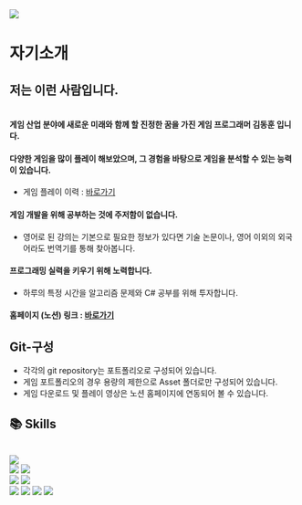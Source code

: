 <img src="https://capsule-render.vercel.app/api?type=wave&color=auto&height=300&section=header&text=Introduce&fontSize=90" />

# 자기소개
## 저는 이런 사람입니다.
#### <br/> 게임 산업 분야에 새로운 미래와 함께 할 진정한 꿈을 가진 게임 프로그래머 김동훈 입니다. <br/>
#### 다양한 게임을 많이 플레이 해보았으며, 그 경험을 바탕으로 게임을 분석할 수 있는 능력이 있습니다. <br/>
* 게임 플레이 이력 : [바로가기](https://glamorous-timpani-e2c.notion.site/78fdd39f9bfa4bb09890c9c0719dd1bd)
#### 게임 개발을 위해 공부하는 것에 주저함이 없습니다. <br/>
* 영어로 된 강의는 기본으로 필요한 정보가 있다면 기술 논문이나, 영어 이외의 외국어라도 번역기를 통해 찾아봅니다.
#### 프로그래밍 실력을 키우기 위해 노력합니다. <br/>
* 하루의 특정 시간을 알고리즘 문제와 C# 공부를 위해 투자합니다. 

#### 홈페이지 (노션) 링크 : [바로가기](https://glamorous-timpani-e2c.notion.site/Unity-C-117ac0c996df4ac284e2e8bdd6b7a7f2)

## Git-구성
* 각각의 git repository는 포트폴리오로 구성되어 있습니다. <br/>
* 게임 포트폴리오의 경우 용량의 제한으로 Asset 폴더로만 구성되어 있습니다. <br/>
* 게임 다운로드 및 플레이 영상은 노션 홈페이지에 연동되어 볼 수 있습니다.

## 📚 Skills 
<br/><img src="https://img.shields.io/badge/Unity-3776AB?style=for-the-badge&logo=Unity&logoColor=white">
<br/> <img src="https://img.shields.io/badge/MySQL-4479A1?style=for-the-badge&logo=MySQL&logoColor=white"> <img src="https://img.shields.io/badge/C Sharp-239128?style=for-the-badge&logo=C Sharp&logoColor=white">
<br/> <img src="https://img.shields.io/badge/SketchUp-005F9E?style=for-the-badge&logo=SketchUp&logoColor=white"> <img src="https://img.shields.io/badge/Adobe Photoshop-31A8FF?style=for-the-badge&logo=Adobe Photoshop&logoColor=white"> 
<br/><img src="https://img.shields.io/badge/Microsoft Word-2B579A?style=for-the-badge&logo=Microsoft Word&logoColor=white"> <img src="https://img.shields.io/badge/Microsoft Excel-217346?style=for-the-badge&logo=Microsoft Excel&logoColor=white"> <img src="https://img.shields.io/badge/Microsoft PowerPoint-B7472A?style=for-the-badge&logo=Microsoft PowerPoint&logoColor=white">  <img src="https://img.shields.io/badge/Microsoft Visio-3955A3?style=for-the-badge&logo=Microsoft Visio&logoColor=white"> 



<!--
**dhkim-dong/dhkim-dong** is a ✨ _special_ ✨ repository because its `README.md` (this file) appears on your GitHub profile.


